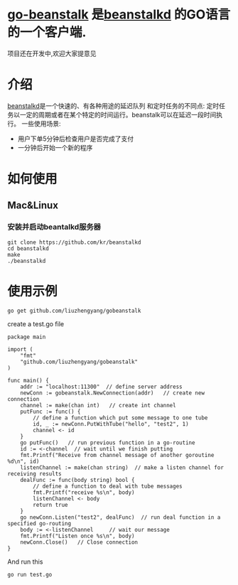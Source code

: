 # [go-beanstalk](https://github.com/liuzhengyang/gobeanstalk) 是[beanstalkd](https://github.com/kr/beanstalkd) 的GO语言的一个客户端.
项目还在开发中,欢迎大家提意见

# 介绍
[beanstalkd](https://github.com/kr/beanstalkd)是一个快速的、有各种用途的延迟队列
和定时任务的不同点:
定时任务以一定的周期或者在某个特定的时间运行。beanstalk可以在延迟一段时间执行。
一些使用场景:
* 用户下单5分钟后检查用户是否完成了支付
* 一分钟后开始一个新的程序

# 如何使用

## Mac&Linux
### 安装并启动beantalkd服务器
```
git clone https://github.com/kr/beanstalkd
cd beanstalkd
make
./beanstalkd
```

# 使用示例
```
go get github.com/liuzhengyang/gobeanstalk
```

create a test.go file
```
package main

import (
	"fmt"
	"github.com/liuzhengyang/gobeanstalk"
)

func main() {
	addr := "localhost:11300"  // define server address
	newConn := gobeanstalk.NewConnection(addr)   // create new connection
	channel := make(chan int)   // create int channel
	putFunc := func() {
		// define a function which put some message to one tube
		id, _ := newConn.PutWithTube("hello", "test2", 1)
		channel <- id
	}
	go putFunc()   // run previous function in a go-routine
	id := <-channel  // wait until we finish putting
	fmt.Printf("Receive from channel message of another goroutine %d\n", id)
	listenChannel := make(chan string)  // make a listen channel for receiving results
	dealFunc := func(body string) bool {
		// define a function to deal with tube messages
		fmt.Printf("receive %s\n", body)
		listenChannel <- body
		return true
	}
	go newConn.Listen("test2", dealFunc)  // run deal function in a specified go-routing
	body := <-listenChannel     // wait our message
	fmt.Printf("Listen once %s\n", body)
	newConn.Close()   // Close connection
}

```

And run this 
```
go run test.go
```